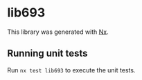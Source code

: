 # lib693

This library was generated with [Nx](https://nx.dev).

## Running unit tests

Run `nx test lib693` to execute the unit tests.
